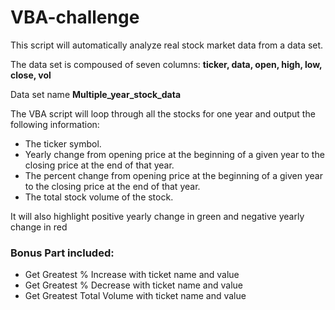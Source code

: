 # VBA-challenge
This script will automatically analyze real stock market data from a data set.

The data set is compoused of seven columns: **ticker, data, open, high, low, close, vol**

Data set name **Multiple_year_stock_data**

The VBA script will loop through all the stocks for one year and output the following information:
* The ticker symbol.
* Yearly change from opening price at the beginning of a given year to the closing price at the end of that year.
* The percent change from opening price at the beginning of a given year to the closing price at the end of that year.
* The total stock volume of the stock.

It will also highlight positive yearly change in green and negative yearly change in red

### Bonus Part included:

* Get Greatest % Increase with ticket name and value
* Get Greatest % Decrease with ticket name and value
* Get Greatest Total Volume with ticket name and value
